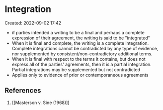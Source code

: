 # Integration
Created: 2022-09-02 17:42

- if parties intended a writing to be a final and perhaps a complete expression of their agreement, the writing is said to be "integrated"
- When it is final and complete, the writing is a complete integration. Complete integrations cannot be contradicted by any type of evidence, nor supplemented by consistent/non-contradictory additional terms. 
- When it is final with respect to the terms it contains, but does not express all of the parties' agreements, then it is a partial integration. Partial integrations may be supplemented but not contradicted
- Applies only to evidence of prior or contemporaneous agreements



## References

1.  [[Masterson v. Sine (1968)]]